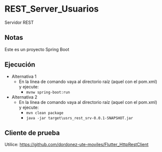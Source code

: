 # REST_Server_Usuarios
Servidor REST

## Notas

Este es un proyecto Spring Boot

## Ejecución

- Alternativa 1
  - En la línea de comando vaya al directorio raíz (aquel con el pom.xml) y ejecute:
    - `mvnw spring-boot:run`
- Alternativa 2
  - En la línea de comando vaya al directorio raíz (aquel con el pom.xml) y ejecute:
    - `mvn clean package`
    - `java -jar target\usrs_rest_srv-0.0.1-SNAPSHOT.jar`

## Cliente de prueba

Utilice: https://github.com/dordonez-ute-moviles/Flutter_HttpRestClient
